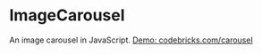 # ImageCarousel
An image carousel in JavaScript.
[Demo: codebricks.com/carousel](http://www.codebricks.com/index.html)
